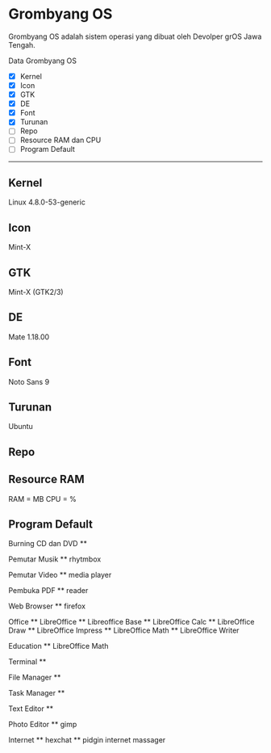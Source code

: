 # Grombyang OS

Grombyang OS adalah sistem operasi yang dibuat oleh Devolper grOS  Jawa Tengah. 

Data Grombyang OS

-[x] Kernel			
-[x] Icon	 		
-[x] GTK				
-[x] DE
-[x] Font			
-[x] Turunan			
-[ ] Repo 				
-[ ] Resource RAM dan CPU
-[ ] Program Default	

---

## Kernel
Linux 4.8.0-53-generic

## Icon
Mint-X

## GTK 
Mint-X (GTK2/3)

## DE
Mate 1.18.00

## Font 
Noto Sans 9

## Turunan
Ubuntu

## Repo


## Resource RAM 
RAM =  MB
CPU  =  %

## Program Default
Burning CD dan DVD 
** 

Pemutar Musik
** rhytmbox

Pemutar Video
** media player

Pembuka PDF
** reader

Web Browser
** firefox

Office 
** LibreOffice
** Libreoffice Base
** LibreOffice Calc
** LibreOffice Draw
** LibreOffice Impress
** LibreOffice Math
** LibreOffice Writer

Education
** LibreOffice Math

Terminal 
** 

File Manager
** 

Task Manager
** 

Text Editor
** 

Photo Editor
** gimp 

Internet 
** hexchat
** pidgin internet massager